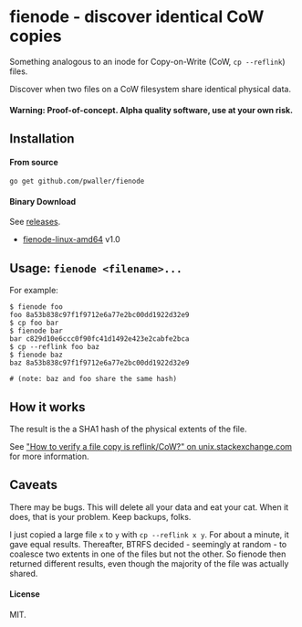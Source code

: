 fienode - discover identical CoW copies
=======================================

Something analogous to an inode for Copy-on-Write (CoW, `cp --reflink`) files.

Discover when two files on a CoW filesystem share identical physical data.

#### Warning: Proof-of-concept. Alpha quality software, use at your own risk.

## Installation

#### From source

```
go get github.com/pwaller/fienode
```

#### Binary Download

See [releases](https://github.com/pwaller/fienode/releases/).

* [fienode-linux-amd64]( https://github.com/pwaller/fienode/releases/download/v1.0/fienode-linux-amd64) v1.0

## Usage: `fienode <filename>...`

For example:

```
$ fienode foo
foo 8a53b838c97f1f9712e6a77e2bc00dd1922d32e9
$ cp foo bar
$ fienode bar
bar c829d10e6ccc0f90fc41d1492e423e2cabfe2bca
$ cp --reflink foo baz
$ fienode baz
baz 8a53b838c97f1f9712e6a77e2bc00dd1922d32e9

# (note: baz and foo share the same hash)
```

## How it works

The result is the a SHA1 hash of the physical extents of the file.

See
["How to verify a file copy is reflink/CoW?" on unix.stackexchange.com](http://unix.stackexchange.com/a/277033/26224)
for more information.

## Caveats

There may be bugs. This will delete all your data and eat your cat.
When it does, that is your problem. Keep backups, folks.

I just copied a large file `x` to `y` with `cp --reflink x y`. For about a
minute, it gave equal results. Thereafter, BTRFS decided - seemingly at
random - to coalesce two extents in one of the files but not the other.
So fienode then returned different results, even though the majority of the
file was actually shared.

#### License

MIT.
